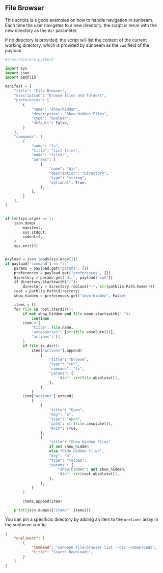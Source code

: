 ## File Browser

This scripts is a good examples on how to handle navigation in sunbeam. Each time the user navigates to a new directory, the script is rerun with the new directory as the `dir` parameter.

If no directory is provided, the script will list the content of the current working directory, which is provided by sunbeam as the `cwd` field of the payload.

```python
#!/usr/bin/env python3

import sys
import json
import pathlib

manifest = {
    "title": "File Browser",
    "description": "Browse files and folders",
    "preferences": [
        {
            "name": "show-hidden",
            "description": "Show Hidden Files",
            "type": "boolean",
            "default": False,
        }
    ],
    "commands": [
        {
            "name": "ls",
            "title": "List files",
            "mode": "filter",
            "params": [
                {
                    "name": "dir",
                    "description": "Directory",
                    "type": "string",
                    "optional": True,
                },
            ],
        }
    ],
}


if len(sys.argv) == 1:
    json.dump(
        manifest,
        sys.stdout,
        indent=4,
    )
    sys.exit(0)


payload = json.loads(sys.argv[1])
if payload["command"] == "ls":
    params = payload.get("params", {})
    preferences = payload.get("preferences", {})
    directory = params.get("dir", payload["cwd"])
    if directory.startswith("~"):
        directory = directory.replace("~", str(pathlib.Path.home()))
    root = pathlib.Path(directory)
    show_hidden = preferences.get("show-hidden", False)

    items = []
    for file in root.iterdir():
        if not show_hidden and file.name.startswith("."):
            continue
        item = {
            "title": file.name,
            "accessories": [str(file.absolute())],
            "actions": [],
        }
        if file.is_dir():
            item["actions"].append(
                {
                    "title": "Browse",
                    "type": "run",
                    "command": "ls",
                    "params": {
                        "dir": str(file.absolute()),
                    },
                }
            )
        item["actions"].extend(
            [
                {
                    "title": "Open",
                    "key": "o",
                    "type": "open",
                    "path": str(file.absolute()),
                    "exit": True,
                },
                {
                    "title": "Show Hidden Files"
                    if not show_hidden
                    else "Hide Hidden Files",
                    "key": "h",
                    "type": "reload",
                    "params": {
                        "show-hidden": not show_hidden,
                        "dir": str(root.absolute()),
                    },
                },
            ]
        )

        items.append(item)

    print(json.dumps({"items": items}))
```

You can pin a specificic directory by adding an item to the `oneliner` array in the sunbeam config:

```json
{
    "oneliners": [
        {
            "command": "sunbeam file-browser list --dir ~/Downloads",
            "title": "Search Downloads",
        }
    ]
}
```
